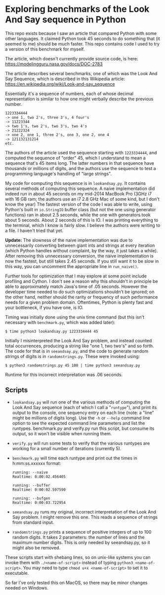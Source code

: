 # Exploring benchmarks of the Look And Say sequence in Python

This repo exists because I saw an article that compared Python with some other languages.  It claimed Python took 45 seconds to do something that (it seemed to me) should be much faster.  This repo contains code I used to try a version of this benchmark for myself.

The article, which doesn't currently provide source code, is here: https://modelingguru.nasa.gov/docs/DOC-2783

The article describes several benchmarks, one of which was the Look And Say Sequence, which is described in this Wikipedia article: https://en.wikipedia.org/wiki/Look-and-say_sequence

Essentially it's a sequence of numbers, each of whose decimal representation is similar to how one might verbally describe the previous number.

    1223334444
    -> one 1, two 2's, three 3's, 4 four's
    -> 11223344
    -> two 1's, two 2's, two 3's, two 4's
    -> 21222324
    -> one 2, one 1, three 2's, one 3, one 2, one 4
    -> 121132131214
    etc.

The authors of the article used the sequence starting with `1223334444`, and computed the sequence of "order" 45, which I understand to mean a sequence that's 45 items long.  The latter numbers in that sequence have thousands or millions of digits, and the authors use the sequence to test a programming language's handling of "large strings".

My code for computing this sequence is in `lookandsay.py`.  It contains several methods of computing this sequence.  A naive implementation did indeed run in about 45 seconds on my mid-2014 MacBook Pro (3GHz i7 with 16 GB ram; the authors use an i7 2.8 GHz Mac of some kind, but I don't know the year)  The fastest version of the code I was able to write, using Python's built in `io.StringIO` buffer class (but not the one using generator functions) ran in about 2.5 seconds, while the one with generators took about 5 seconds.  About 2 seconds of this is IO.  I was printing everything to the terminal, which I know is fairly slow.  I believe the authors were writing to a file.  I haven't tried that yet.

**Update:** The slowness of the naive implementation was due to unnecessarily converting between giant ints and strings at every iteration (which Python handles without complaint, by the way, it just takes a while).  After removing this unnecessary conversion, the naive implementation is now the fastest, but still takes 2.45 seconds.  If you still want it to be slow in this way, you can uncomment the appropriate line in `run_naive()`.

Further tools for optimization that I may explore at some point include profiling and Cython.  I don't see a reason why this shouldn't in principle  be able to approximately match Java's time of .05 seconds.  However the developer time needed to do such optimizations shouldn't be ignored; on the other hand, neither should the rarity or frequency of such performance needs for a given problem domain.  Oftentimes, Python is plenty fast and your bottleneck, if you have one, is IO.

Timing was initially done using the unix time command (but this isn't necessary with `benchmark.py`, which was added later):

    $ time python3 lookandsay.py 1223334444 45

Initially I misinterpreted the Look And Say problem, and instead counted total occurrences, producing a string like "one 1, two two's" and so forth.  The code for that is in `seeandsay.py`, and the code to generate random strings of digits is in `randomstrings.py`.  These were invoked using:

    $ python3 randomstrings.py 45 100 | time python3 seeandsay.py

Runtime for this incorrect interpretation was .06 seconds.

## Scripts

* `lookandsay.py` will run one of the various methods of computing the Look And Say sequence (each of which I call a "`runtype`"), and print its output to the console, one sequency entry on each line (note: a "line" might be millions of digits long).  Use the `-h` or `--help` command line option to see the expected command line parameters and list the runtypes.  benchmark.py and verify.py run this script, but consume its output, so it won't be visible when running them.
* `verify.py` will run some tests to verify that the various runtypes are working for a small number of iterations (currently 5).
* `benchmark.py` will time each runtype and print out the times in h:mm:ss.xxxxxx format:

      running: --naive
      Realtime: 0:00:02.456405

      running: --buffer
      Realtime: 0:00:02.597590

      running: --bufgen
      Realtime: 0:00:03.722954

* `seeandsay.py` runs my original, incorrect interpretation of the Look And Say problem.  I might remove this one.  This reads a sequence of strings from standard input.
* `randomstrings.py` prints a sequence of positive integers of up to 100 random digits.  It takes 2 parameters: the number of lines and the maximum number digits.  This is only needed by seeandsay.py, so it might also be removed.

These scripts start with shebang lines, so on unix-like systems you can invoke them with `./<name-of-script>` instead of typing `python3 <name-of-script>`.  You may need to type `chmod u+x <name-of-script>` to set it to executable.

So far I've only tested this on MacOS, so there may be minor changes needed on Windows.
